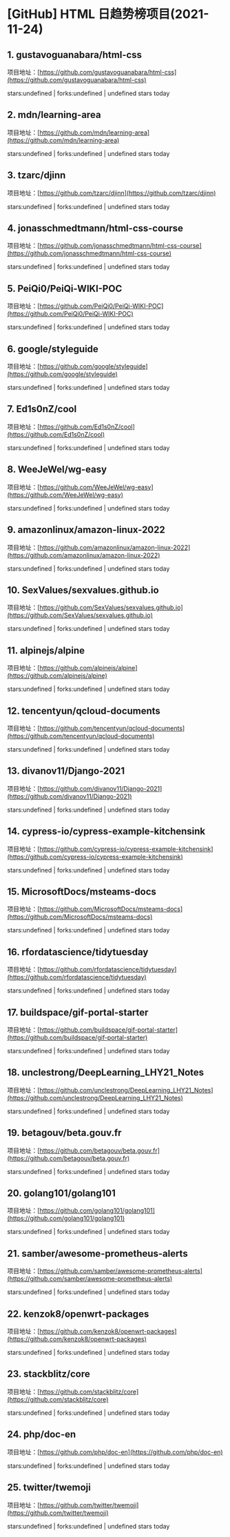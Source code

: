 # [GitHub] HTML 日趋势榜项目(2021-11-24)

## 1. gustavoguanabara/html-css 

项目地址：[https://github.com/gustavoguanabara/html-css](https://github.com/gustavoguanabara/html-css)

stars:undefined | forks:undefined | undefined stars today 



## 2. mdn/learning-area 

项目地址：[https://github.com/mdn/learning-area](https://github.com/mdn/learning-area)

stars:undefined | forks:undefined | undefined stars today 



## 3. tzarc/djinn 

项目地址：[https://github.com/tzarc/djinn](https://github.com/tzarc/djinn)

stars:undefined | forks:undefined | undefined stars today 



## 4. jonasschmedtmann/html-css-course 

项目地址：[https://github.com/jonasschmedtmann/html-css-course](https://github.com/jonasschmedtmann/html-css-course)

stars:undefined | forks:undefined | undefined stars today 



## 5. PeiQi0/PeiQi-WIKI-POC 

项目地址：[https://github.com/PeiQi0/PeiQi-WIKI-POC](https://github.com/PeiQi0/PeiQi-WIKI-POC)

stars:undefined | forks:undefined | undefined stars today 



## 6. google/styleguide 

项目地址：[https://github.com/google/styleguide](https://github.com/google/styleguide)

stars:undefined | forks:undefined | undefined stars today 



## 7. Ed1s0nZ/cool 

项目地址：[https://github.com/Ed1s0nZ/cool](https://github.com/Ed1s0nZ/cool)

stars:undefined | forks:undefined | undefined stars today 



## 8. WeeJeWel/wg-easy 

项目地址：[https://github.com/WeeJeWel/wg-easy](https://github.com/WeeJeWel/wg-easy)

stars:undefined | forks:undefined | undefined stars today 



## 9. amazonlinux/amazon-linux-2022 

项目地址：[https://github.com/amazonlinux/amazon-linux-2022](https://github.com/amazonlinux/amazon-linux-2022)

stars:undefined | forks:undefined | undefined stars today 



## 10. SexValues/sexvalues.github.io 

项目地址：[https://github.com/SexValues/sexvalues.github.io](https://github.com/SexValues/sexvalues.github.io)

stars:undefined | forks:undefined | undefined stars today 



## 11. alpinejs/alpine 

项目地址：[https://github.com/alpinejs/alpine](https://github.com/alpinejs/alpine)

stars:undefined | forks:undefined | undefined stars today 



## 12. tencentyun/qcloud-documents 

项目地址：[https://github.com/tencentyun/qcloud-documents](https://github.com/tencentyun/qcloud-documents)

stars:undefined | forks:undefined | undefined stars today 



## 13. divanov11/Django-2021 

项目地址：[https://github.com/divanov11/Django-2021](https://github.com/divanov11/Django-2021)

stars:undefined | forks:undefined | undefined stars today 



## 14. cypress-io/cypress-example-kitchensink 

项目地址：[https://github.com/cypress-io/cypress-example-kitchensink](https://github.com/cypress-io/cypress-example-kitchensink)

stars:undefined | forks:undefined | undefined stars today 



## 15. MicrosoftDocs/msteams-docs 

项目地址：[https://github.com/MicrosoftDocs/msteams-docs](https://github.com/MicrosoftDocs/msteams-docs)

stars:undefined | forks:undefined | undefined stars today 



## 16. rfordatascience/tidytuesday 

项目地址：[https://github.com/rfordatascience/tidytuesday](https://github.com/rfordatascience/tidytuesday)

stars:undefined | forks:undefined | undefined stars today 



## 17. buildspace/gif-portal-starter 

项目地址：[https://github.com/buildspace/gif-portal-starter](https://github.com/buildspace/gif-portal-starter)

stars:undefined | forks:undefined | undefined stars today 



## 18. unclestrong/DeepLearning_LHY21_Notes 

项目地址：[https://github.com/unclestrong/DeepLearning_LHY21_Notes](https://github.com/unclestrong/DeepLearning_LHY21_Notes)

stars:undefined | forks:undefined | undefined stars today 



## 19. betagouv/beta.gouv.fr 

项目地址：[https://github.com/betagouv/beta.gouv.fr](https://github.com/betagouv/beta.gouv.fr)

stars:undefined | forks:undefined | undefined stars today 



## 20. golang101/golang101 

项目地址：[https://github.com/golang101/golang101](https://github.com/golang101/golang101)

stars:undefined | forks:undefined | undefined stars today 



## 21. samber/awesome-prometheus-alerts 

项目地址：[https://github.com/samber/awesome-prometheus-alerts](https://github.com/samber/awesome-prometheus-alerts)

stars:undefined | forks:undefined | undefined stars today 



## 22. kenzok8/openwrt-packages 

项目地址：[https://github.com/kenzok8/openwrt-packages](https://github.com/kenzok8/openwrt-packages)

stars:undefined | forks:undefined | undefined stars today 



## 23. stackblitz/core 

项目地址：[https://github.com/stackblitz/core](https://github.com/stackblitz/core)

stars:undefined | forks:undefined | undefined stars today 



## 24. php/doc-en 

项目地址：[https://github.com/php/doc-en](https://github.com/php/doc-en)

stars:undefined | forks:undefined | undefined stars today 



## 25. twitter/twemoji 

项目地址：[https://github.com/twitter/twemoji](https://github.com/twitter/twemoji)

stars:undefined | forks:undefined | undefined stars today 



